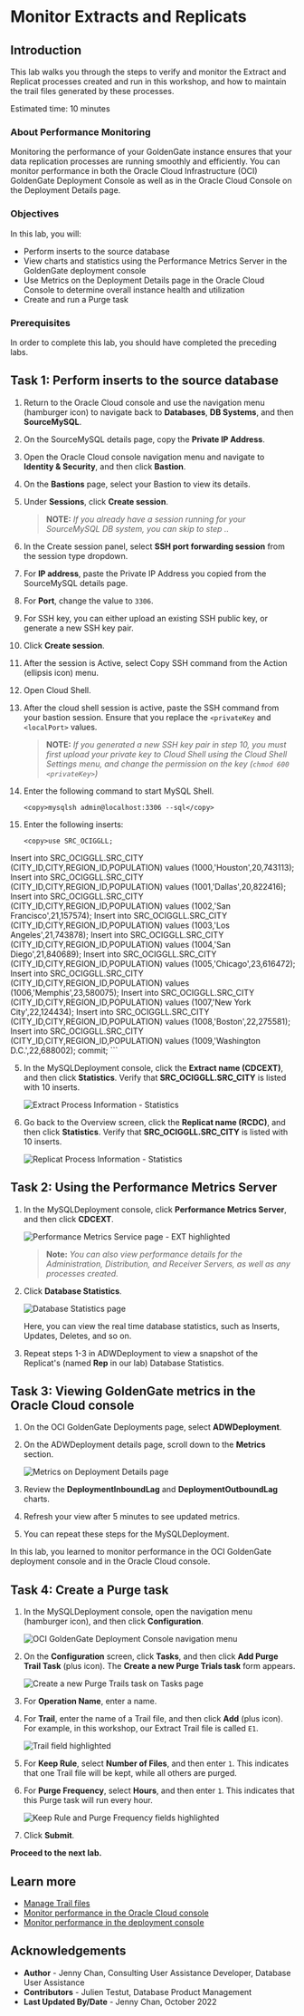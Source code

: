 # Monitor Extracts and Replicats

## Introduction

This lab walks you through the steps to verify and monitor the Extract and Replicat processes created and run in this workshop, and how to maintain the trail files generated by these processes.

Estimated time: 10 minutes

### About Performance Monitoring

Monitoring the performance of your GoldenGate instance ensures that your data replication processes are running smoothly and efficiently. You can monitor performance in both the Oracle Cloud Infrastructure (OCI) GoldenGate Deployment Console as well as in the Oracle Cloud Console on the Deployment Details page.

### Objectives

In this lab, you will:
* Perform inserts to the source database
* View charts and statistics using the Performance Metrics Server in the GoldenGate deployment console
* Use Metrics on the Deployment Details page in the Oracle Cloud Console to determine overall instance health and utilization
* Create and run a Purge task

### Prerequisites

In order to complete this lab, you should have completed the preceding labs.

## Task 1: Perform inserts to the source database

1.  Return to the Oracle Cloud console and use the navigation menu (hamburger icon) to navigate back to **Databases**, **DB Systems**, and then **SourceMySQL**.

2.  On the SourceMySQL details page, copy the **Private IP Address**.

3.  Open the Oracle Cloud console navigation menu and navigate to **Identity & Security**, and then click **Bastion**.

5.  On the **Bastions** page, select your Bastion to view its details.

6.  Under **Sessions**, click **Create session**.

    >**NOTE:** *If you already have a session running for your SourceMySQL DB system, you can skip to step ..*

7.  In the Create session panel, select **SSH port forwarding session** from the session type dropdown.

8.  For **IP address**, paste the Private IP Address you copied from the SourceMySQL details page.

9.  For **Port**, change the value to `3306`.

10. For SSH key, you can either upload an existing SSH public key, or generate a new SSH key pair.

11. Click **Create session**.

12. After the session is Active, select Copy SSH command from the Action (ellipsis icon) menu.

13. Open Cloud Shell.

14. After the cloud shell session is active, paste the SSH command from your bastion session. Ensure that you replace the `<privateKey` and `<localPort>` values.

    >**NOTE:** *If you generated a new SSH key pair in step 10, you must first upload your private key to Cloud Shell using the Cloud Shell Settings menu, and change the permission on the key (`chmod 600 <privateKey>`)*

15. Enter the following command to start MySQL Shell.

    ```
    <copy>mysqlsh admin@localhost:3306 --sql</copy>
    ```

4.  Enter the following inserts:

    ```
    <copy>use SRC_OCIGGLL;
Insert into SRC_OCIGGLL.SRC_CITY (CITY_ID,CITY,REGION_ID,POPULATION) values (1000,'Houston',20,743113);
Insert into SRC_OCIGGLL.SRC_CITY (CITY_ID,CITY,REGION_ID,POPULATION) values (1001,'Dallas',20,822416);
Insert into SRC_OCIGGLL.SRC_CITY (CITY_ID,CITY,REGION_ID,POPULATION) values (1002,'San Francisco',21,157574);
Insert into SRC_OCIGGLL.SRC_CITY (CITY_ID,CITY,REGION_ID,POPULATION) values (1003,'Los Angeles',21,743878);
Insert into SRC_OCIGGLL.SRC_CITY (CITY_ID,CITY,REGION_ID,POPULATION) values (1004,'San Diego',21,840689);
Insert into SRC_OCIGGLL.SRC_CITY (CITY_ID,CITY,REGION_ID,POPULATION) values (1005,'Chicago',23,616472);
Insert into SRC_OCIGGLL.SRC_CITY (CITY_ID,CITY,REGION_ID,POPULATION) values (1006,'Memphis',23,580075);
Insert into SRC_OCIGGLL.SRC_CITY (CITY_ID,CITY,REGION_ID,POPULATION) values (1007,'New York City',22,124434);
Insert into SRC_OCIGGLL.SRC_CITY (CITY_ID,CITY,REGION_ID,POPULATION) values (1008,'Boston',22,275581);
Insert into SRC_OCIGGLL.SRC_CITY (CITY_ID,CITY,REGION_ID,POPULATION) values (1009,'Washington D.C.',22,688002);
commit;</copy>
    ```

5.  In the MySQLDeployment console, click the **Extract name (CDCEXT)**, and then click **Statistics**. Verify that **SRC\_OCIGGLL.SRC\_CITY** is listed with 10 inserts.

    ![Extract Process Information - Statistics](https://oracle-livelabs.github.io/goldengate/ggs-common/monitor/images/04-17-ext-stats.png " ")

6.  Go back to the Overview screen, click the **Replicat name (RCDC)**, and then click **Statistics**. Verify that **SRC\_OCIGGLL.SRC\_CITY** is listed with 10 inserts.

    ![Replicat Process Information - Statistics](https://oracle-livelabs.github.io/goldengate/ggs-common/monitor/images/01-06-rep-statistics.png " ")

## Task 2: Using the Performance Metrics Server

1.  In the MySQLDeployment console, click **Performance Metrics Server**, and then click **CDCEXT**.

    ![Performance Metrics Service page - EXT highlighted](https://oracle-livelabs.github.io/goldengate/ggs-common/monitor/images/05-01-perf-serv.png)

    > **Note:** *You can also view performance details for the Administration, Distribution, and Receiver Servers, as well as any processes created.*

2.  Click **Database Statistics**.

    ![Database Statistics page](https://oracle-livelabs.github.io/goldengate/ggs-common/monitor/images/05-03-db-stats.png)

    Here, you can view the real time database statistics, such as Inserts, Updates, Deletes, and so on.

4.  Repeat steps 1-3 in ADWDeployment to view a snapshot of the Replicat's (named **Rep** in our lab) Database Statistics.

## Task 3: Viewing GoldenGate metrics in the Oracle Cloud console

1.  On the OCI GoldenGate Deployments page, select **ADWDeployment**.

2.  On the ADWDeployment details page, scroll down to the **Metrics** section.

    ![Metrics on Deployment Details page](https://oracle-livelabs.github.io/goldengate/ggs-common/monitor/images/05b-02-metrics.png)

3.  Review the **DeploymentInboundLag** and **DeploymentOutboundLag** charts.

4.  Refresh your view after 5 minutes to see updated metrics.

5.  You can repeat these steps for the MySQLDeployment.

In this lab, you learned to monitor performance in the OCI GoldenGate deployment console and in the Oracle Cloud console.

## Task 4: Create a Purge task

1.  In the MySQLDeployment console, open the navigation menu (hamburger icon), and then click **Configuration**.

    ![OCI GoldenGate Deployment Console navigation menu](https://oracle-livelabs.github.io/goldengate/ggs-common/purge/images/01-01-navmenu.png " ")

2.  On the **Configuration** screen, click **Tasks**, and then click **Add Purge Trail Task** (plus icon). The **Create a new Purge Trials task** form appears.

    ![Create a new Purge Trails task on Tasks page](https://oracle-livelabs.github.io/goldengate/ggs-common/purge/images/01-02-addtask.png " ")

3.  For **Operation Name**, enter a name.

4.  For **Trail**, enter the name of a Trail file, and then click **Add** (plus icon). For example, in this workshop, our Extract Trail file is called `E1`.

    ![Trail field highlighted](https://oracle-livelabs.github.io/goldengate/ggs-common/purge/images/01-04-addtrail.png " ")

5.  For **Keep Rule**, select **Number of Files**, and then enter `1`. This indicates that one Trail file will be kept, while all others are purged.

6.  For **Purge Frequency**, select **Hours**, and then enter `1`. This indicates that this Purge task will run every hour.

    ![Keep Rule and Purge Frequency fields highlighted](https://oracle-livelabs.github.io/goldengate/ggs-common/purge/images/01-06-rules.png " ")

7.  Click **Submit**.

**Proceed to the next lab.**

## Learn more

* [Manage Trail files](https://docs.oracle.com/en/cloud/paas/goldengate-service/ntzlj/index.html)
* [Monitor performance in the Oracle Cloud console](https://docs.oracle.com/en/cloud/paas/goldengate-service/vddvk/index.html)
* [Monitor performance in the deployment console](https://docs.oracle.com/en/cloud/paas/goldengate-service/alllr/index.html)

## Acknowledgements
* **Author** - Jenny Chan, Consulting User Assistance Developer, Database User Assistance
* **Contributors** -  Julien Testut, Database Product Management
* **Last Updated By/Date** - Jenny Chan, October 2022
